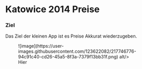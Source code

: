 <h1>Katowice 2014 Preise</h1>

<h3>Ziel</h3>
Das Ziel der kleinen App ist es Preise Akkurat wiederzugeben.
<figure>
![image](https://user-images.githubusercontent.com/123622082/217746776-94c91c40-cd26-45a5-8f3a-7379f13bb31f.png) alt/>
<figcaption> Hier
